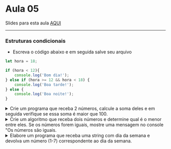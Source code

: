 # Aula 05

Slides para esta aula [AQUI](https://www.canva.com/design/DAFzI0DIJoI/pYu4Nys08MPvBJO-lS2SsQ/view?utm_content=DAFzI0DIJoI&utm_campaign=designshare&utm_medium=link&utm_source=editor)

---

### Estruturas condicionais

- Escreva o código abaixo e em seguida salve seu arquivo 

```javascript
let hora = 18;

if (hora < 12){
    console.log('Bom dia!');
} else if (hora >= 12 && hora < 18) {
    console.log('Boa tarde!');
} else {
    console.log('Boa noite!');
}
```

<details>
  <summary>Crie um programa que receba 2 números, calcule a soma deles e em seguida verifique se essa soma é maior que 100.</summary>
</details>

<details>
  <summary>Crie um algoritmo que receba dois números e determine qual é o menor entre eles. Se os números forem iguais, mostre uma mensagem no console "Os números são iguais.</summary>
</details>

<details>
  <summary>Elabore um programa que receba uma string com dia da semana e devolva um número (1-7) correspondente ao dia da semana.</summary>
</details>